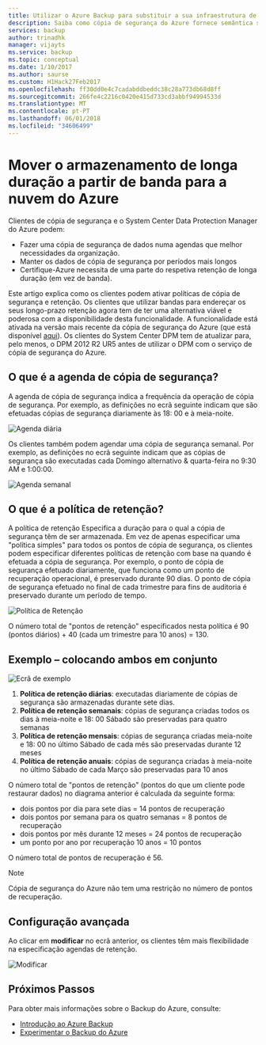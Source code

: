 ```yaml
---
title: Utilizar o Azure Backup para substituir a sua infraestrutura de bandas
description: Saiba como cópia de segurança do Azure fornece semântica semelhantes a banda que lhe permite criar cópias de segurança e restaurar dados no Azure
services: backup
author: trinadhk
manager: vijayts
ms.service: backup
ms.topic: conceptual
ms.date: 1/10/2017
ms.author: saurse
ms.custom: H1Hack27Feb2017
ms.openlocfilehash: ff30dd0e4c7cadabddbeddc38c28a773db68d8ff
ms.sourcegitcommit: 266fe4c2216c0420e415d733cd3abbf94994533d
ms.translationtype: MT
ms.contentlocale: pt-PT
ms.lasthandoff: 06/01/2018
ms.locfileid: "34606499"
---
```

# <a name="move-your-long-term-storage-from-tape-to-the-azure-cloud"></a>Mover o armazenamento de longa duração a partir de banda para a nuvem do Azure
Clientes de cópia de segurança e o System Center Data Protection Manager do Azure podem:

* Fazer uma cópia de segurança de dados numa agendas que melhor necessidades da organização.
* Manter os dados de cópia de segurança por períodos mais longos
* Certifique-Azure necessita de uma parte do respetiva retenção de longa duração (em vez de banda).

Este artigo explica como os clientes podem ativar políticas de cópia de segurança e retenção. Os clientes que utilizar bandas para endereçar os seus longo-prazo retenção agora tem de ter uma alternativa viável e poderosa com a disponibilidade desta funcionalidade. A funcionalidade está ativada na versão mais recente da cópia de segurança do Azure (que está disponível [aqui](http://aka.ms/azurebackup_agent)). Os clientes do System Center DPM tem de atualizar para, pelo menos, o DPM 2012 R2 UR5 antes de utilizar o DPM com o serviço de cópia de segurança do Azure.

## <a name="what-is-the-backup-schedule"></a>O que é a agenda de cópia de segurança?
A agenda de cópia de segurança indica a frequência da operação de cópia de segurança. Por exemplo, as definições no ecrã seguinte indicam que são efetuadas cópias de segurança diariamente às 18: 00 e à meia-noite.

![Agenda diária](./media/backup-azure-backup-cloud-as-tape/dailybackupschedule.png)

Os clientes também podem agendar uma cópia de segurança semanal. Por exemplo, as definições no ecrã seguinte indicam que as cópias de segurança são executadas cada Domingo alternativo & quarta-feira no 9:30 AM e 1:00:00.

![Agenda semanal](./media/backup-azure-backup-cloud-as-tape/weeklybackupschedule.png)

## <a name="what-is-the-retention-policy"></a>O que é a política de retenção?
A política de retenção Especifica a duração para o qual a cópia de segurança têm de ser armazenada. Em vez de apenas especificar uma "política simples" para todos os pontos de cópia de segurança, os clientes podem especificar diferentes políticas de retenção com base na quando é efetuada a cópia de segurança. Por exemplo, o ponto de cópia de segurança efetuado diariamente, que funciona como um ponto de recuperação operacional, é preservado durante 90 dias. O ponto de cópia de segurança efetuado no final de cada trimestre para fins de auditoria é preservado durante um período de tempo.

![Política de Retenção](./media/backup-azure-backup-cloud-as-tape/retentionpolicy.png)

O número total de "pontos de retenção" especificados nesta política é 90 (pontos diários) + 40 (cada um trimestre para 10 anos) = 130.

## <a name="example--putting-both-together"></a>Exemplo – colocando ambos em conjunto
![Ecrã de exemplo](./media/backup-azure-backup-cloud-as-tape/samplescreen.png)

1. **Política de retenção diárias**: executadas diariamente de cópias de segurança são armazenadas durante sete dias.
2. **Política de retenção semanais**: cópias de segurança criadas todos os dias à meia-noite e 18: 00 Sábado são preservadas para quatro semanas
3. **Política de retenção mensais**: cópias de segurança criadas meia-noite e 18: 00 no último Sábado de cada mês são preservadas durante 12 meses
4. **Política de retenção anuais**: cópias de segurança criadas à meia-noite no último Sábado de cada Março são preservadas para 10 anos

O número total de "pontos de retenção" (pontos do que um cliente pode restaurar dados) no diagrama anterior é calculada da seguinte forma:

* dois pontos por dia para sete dias = 14 pontos de recuperação
* dois pontos por semana para os quatro semanas = 8 pontos de recuperação
* dois pontos por mês durante 12 meses = 24 pontos de recuperação
* um ponto por ano por recuperação 10 anos = 10 pontos

O número total de pontos de recuperação é 56.

> [!NOTE]
> Cópia de segurança do Azure não tem uma restrição no número de pontos de recuperação.
>
>

## <a name="advanced-configuration"></a>Configuração avançada
Ao clicar em **modificar** no ecrã anterior, os clientes têm mais flexibilidade na especificação agendas de retenção.

![Modificar](./media/backup-azure-backup-cloud-as-tape/modify.png)

## <a name="next-steps"></a>Próximos Passos
Para obter mais informações sobre o Backup do Azure, consulte:

* [Introdução ao Azure Backup](backup-introduction-to-azure-backup.md)
* [Experimentar o Backup do Azure](backup-try-azure-backup-in-10-mins.md)
